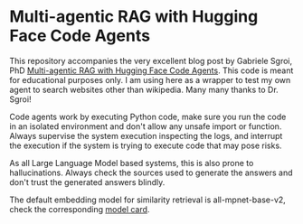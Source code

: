 # Multi-agentic RAG with Hugging Face Code Agents

This repository accompanies the very excellent blog post by Gabriele Sgroi, PhD  [Multi-agentic RAG with Hugging Face Code Agents](https://medium.com/towards-data-science/multi-agentic-rag-with-hugging-face-code-agents-005822122930). This code is meant for educational purposes only. I  am using here as a wrapper to test my own agent to search websites other than wikipedia.  Many many thanks to Dr. Sgroi!

Code agents work by executing Python code, make sure you run the code in an isolated environment and don't allow any unsafe import or function. Always supervise the system execution inspecting the logs, and interrupt the execution if the system is trying to execute code that may pose risks.

As all Large Language Model based systems, this is also prone to hallucinations. Always check the sources used to generate the answers and don't trust the generated answers blindly.

The default embedding model for similarity retrieval is all-mpnet-base-v2, check the corresponding [model card](https://huggingface.co/sentence-transformers/all-mpnet-base-v2).
